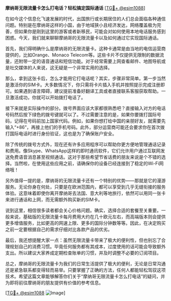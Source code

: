 **摩纳哥无限流量卡怎么打电话？轻松搞定国际通话** [[TG💪+ @esim1088](https://t.me/s/esim1088)]

在如今这个信息化飞速发展的时代，出国旅行或长期居住的人们总会面临各种通信问题。特别是在摩纳哥这样的小国，由于地域狭小且经济发达，网络覆盖极为完善，但如果你是刚到这里的游客或者新移民，可能会对如何使用本地电话服务感到困惑。今天，我们就来聊聊摩纳哥的无限流量卡以及如何通过它实现国际通话。

首先，我们得明确什么是摩纳哥的无限流量卡。这种卡通常是由当地的电信运营商提供的，比如Orange、Monaco Telecom等。这些卡片不仅提供无限制的数据流量，还附带一定的语音通话和短信功能。对于经常需要上网查看邮件、地图导航或是社交媒体的人来说，这无疑是一个非常实用的选择。

那么，拿到这张卡后，怎么才能用它打电话呢？其实，步骤非常简单。第一步当然是激活你的SIM卡。大多数情况下，你只需将卡片插入手机并按照提示完成注册即可。如果遇到语言障碍，建议提前准备好翻译工具或者直接联系客服获取帮助。一旦激活成功，你就可以开始拨打电话了。

接下来就是实际操作的部分。拨号界面应该大家都很熟悉吧？直接输入对方的电话号码然后按下绿色的拨号键就可以了。不过需要注意的是，如果你要拨打国际号码，记得在号码前加上国家代码。例如，如果你想打给中国的亲朋好友，就需要先输入“+86”，再接上他们的手机号码。此外，部分运营商可能还会要求你在首次拨打国际电话时进行身份验证，这也是为了确保账户安全。

除了传统的拨号方式外，现在还有许多应用程序可以帮助你更方便地管理通话记录和费用。像Skype、WhatsApp这样的即时通讯软件，它们允许用户通过互联网发送免费语音消息甚至视频通话。这对于那些希望节省话费的朋友来说是个不错的选择。当然啦，在使用这些应用之前，请确保你的设备已经连接到了稳定的Wi-Fi网络哦！

另外值得一提的是，摩纳哥的无限流量卡还有一个特别的优势——那就是它的漫游服务。无论你身在何处，只要是在欧洲范围内，都可以享受到几乎无缝衔接的服务体验。这意味着即使你离开摩纳哥去法国、意大利等地旅行，依然可以用同一张卡来进行通话和上网，而无需额外购买新的SIM卡。

说到这里，相信很多读者都会关心价格问题。确实，选择合适的套餐至关重要。一般来说，基础版的无限流量卡每月费用大约在几十欧元左右，而高端版本则会提供更多增值服务，比如更高的网速上限、更多的国际分钟数等等。因此，在决定购买之前一定要根据自己的需求仔细对比各款产品的优劣。

最后，我还想提醒大家一点：虽然无限流量卡带来了极大的便利性，但也别忘了合理规划自己的消费习惯。毕竟任何服务都有其成本，过度使用的话可能会导致额外支出。所以建议大家养成定期检查账单的习惯，并及时调整不必要的订阅项目。

总之，摩纳哥的无限流量卡为我们的日常生活提供了极大的便利，无论是日常沟通还是紧急联系都变得轻而易举。只要掌握了正确的方法，任何人都能轻松驾驭这项技术。希望这篇文章能够解答你们关于“摩纳哥无限流量卡怎么打电话”的疑问，并为即将前往摩纳哥的朋友提供有价值的参考信息。

[[TG💪+ @esim1088](https://t.me/s/esim1088) ![Image](https://i.postimg.cc/4NQfJmqS/Snipaste-2025-05-13-00-14-12.png)]